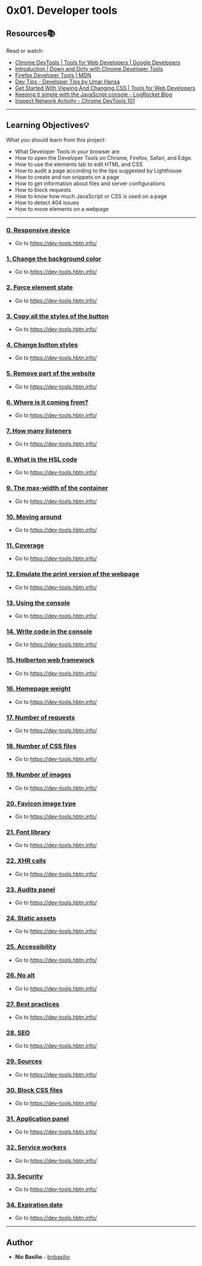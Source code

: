 # 0x01. Developer tools

## Resources:books:
Read or watch:
* [Chrome DevTools  |  Tools for Web Developers  |  Google Developers](https://intranet.hbtn.io/rltoken/82GJvQ5DlwfcYRNuHWOGFA)
* [Introduction | Down and Dirty with Chrome Developer Tools](https://intranet.hbtn.io/rltoken/vNCYSZZ_A7JZ6F3Nv91KxA)
* [Firefox Developer Tools | MDN](https://intranet.hbtn.io/rltoken/zZQbDVkJ3zeeaM-3zTf8Dw)
* [Dev Tips - Developer Tips by Umar Hansa](https://intranet.hbtn.io/rltoken/soaR8Gq7OL4w48rZe2bakQ)
* [Get Started With Viewing And Changing CSS  |  Tools for Web Developers](https://intranet.hbtn.io/rltoken/RA0zyadwvl6OmoVYMDp-3Q)
* [Keeping it simple with the JavaScript console - LogRocket Blog](https://intranet.hbtn.io/rltoken/ePHot6ZwOgXG6Cynq3E_-g)
* [Inspect Network Activity - Chrome DevTools 101](https://intranet.hbtn.io/rltoken/hv47k9yKKsyoG2AEL73Ajw)

---
## Learning Objectives:bulb:
What you should learn from this project:

* What Developer Tools in your browser are
* How to open the Developer Tools on Chrome, Firefox, Safari, and Edge.
* How to use the elements tab to edit HTML and CSS
* How to audit a page according to the tips suggested by Lighthouse
* How to create and run snippets on a page
* How to get information about files and server configurations
* How to block requests
* How to know how much JavaScript or CSS is used on a page
* How to detect 404 issues
* How to move elements on a webpage

---

### [0. Responsive device](./0-responsive_device.png)
* Go to https://dev-tools.hbtn.info/


### [1. Change the background color](./1-change_bg_color.png)
* Go to https://dev-tools.hbtn.info/


### [2. Force element state](./2-pathways_menu.png)
* Go to https://dev-tools.hbtn.info/


### [3. Copy all the styles of the button](./3-button_styles)
* Go to https://dev-tools.hbtn.info/


### [4. Change button styles](./4-new_buttons.png)
* Go to https://dev-tools.hbtn.info/


### [5. Remove part of the website](./5-deleted_elements.png)
* Go to https://dev-tools.hbtn.info/


### [6. Where is it coming from?](./6-declaration_file)
* Go to https://dev-tools.hbtn.info/


### [7. How many listeners](./7-number_of_listeners)
* Go to https://dev-tools.hbtn.info/


### [8. What is the HSL code](./8-hsl)
* Go to https://dev-tools.hbtn.info/


### [9. The max-width of the container](./9-max_width)
* Go to https://dev-tools.hbtn.info/


### [10. Moving around](./10-moved_around.png)
* Go to https://dev-tools.hbtn.info/


### [11. Coverage](./11-coverage)
* Go to https://dev-tools.hbtn.info/


### [12. Emulate the print version of the webpage](./12-print_version.png)
* Go to https://dev-tools.hbtn.info/


### [13. Using the console](./13-logo_dollar0)
* Go to https://dev-tools.hbtn.info/


### [14. Write code in the console](./14-doc_title)
* Go to https://dev-tools.hbtn.info/


### [15. Holberton web framework](./15-hbtn_framework)
* Go to https://dev-tools.hbtn.info/


### [16. Homepage weight](./16-weight.png)
* Go to https://dev-tools.hbtn.info/


### [17. Number of requests](./17-requests.png)
* Go to https://dev-tools.hbtn.info/


### [18. Number of CSS files](./18-css_loaded)
* Go to https://dev-tools.hbtn.info/


### [19. Number of images](./19-images_loaded)
* Go to https://dev-tools.hbtn.info/


### [20. Favicon image type](./20-favicon_type)
* Go to https://dev-tools.hbtn.info/


### [21. Font library](./21-hbtn_font_lib)
* Go to https://dev-tools.hbtn.info/


### [22. XHR calls](./22-xhr_calls)
* Go to https://dev-tools.hbtn.info/


### [23. Audits panel](./23-performance_audit.png)
* Go to https://dev-tools.hbtn.info/


### [24. Static assets](./24-static_assets_audit.png)
* Go to https://dev-tools.hbtn.info/


### [25. Accessibility](./25-contrast_issue)
* Go to https://dev-tools.hbtn.info/


### [26. No alt](./26-no_alt)
* Go to https://dev-tools.hbtn.info/


### [27. Best practices](./27-missing_attr)
* Go to https://dev-tools.hbtn.info/


### [28. SEO](./28-unclear_desc.png)
* Go to https://dev-tools.hbtn.info/


### [29. Sources](./29-how_many_colors.png)
* Go to https://dev-tools.hbtn.info/


### [30. Block CSS files](./30-no_css.png)
* Go to https://dev-tools.hbtn.info/


### [31. Application panel](./31-session_storage_key)
* Go to https://dev-tools.hbtn.info/


### [32. Service workers](./32-service_workers)
* Go to https://dev-tools.hbtn.info/


### [33. Security](./33-ssl_cert)
* Go to https://dev-tools.hbtn.info/


### [34. Expiration date](./34-ssl_expiration.png)
* Go to https://dev-tools.hbtn.info/

---

## Author
* **Nic Basilio** - [bnbasilio](https://github.com/bnbasilio)